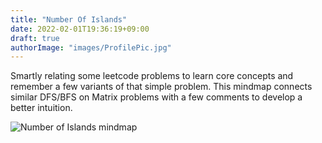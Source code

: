 ```yaml
---
title: "Number Of Islands"
date: 2022-02-01T19:36:19+09:00
draft: true
authorImage: "images/ProfilePic.jpg"
---
```

Smartly relating some leetcode problems to learn core concepts and remember a few variants of that simple problem.
This mindmap connects similar DFS/BFS on Matrix problems with a few comments to develop a better intuition.

![Number of Islands mindmap](/images/NumberOfIslands.png)

